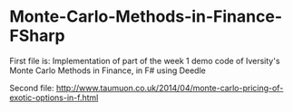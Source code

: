 # Monte-Carlo-Methods-in-Finance-FSharp

First file is:
Implementation of part of the week 1 demo code of Iversity's Monte Carlo Methods in Finance, in F# using Deedle 

Second file:
http://www.taumuon.co.uk/2014/04/monte-carlo-pricing-of-exotic-options-in-f.html
